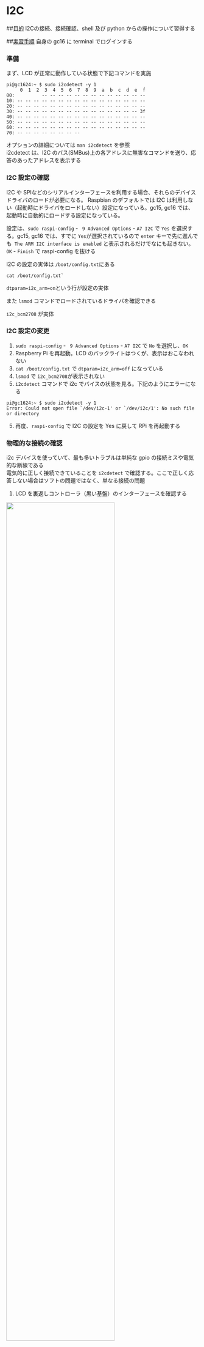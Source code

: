 # I2C

##<u>目的</u>
I2Cの接続、接続確認、shell 及び python からの操作について習得する

##<u>実習手順</u>
自身の gc16 に terminal でログインする

### 準備
まず、LCD が正常に動作している状態で下記コマンドを実施
```
pi@gc1624:~ $ sudo i2cdetect -y 1
     0  1  2  3  4  5  6  7  8  9  a  b  c  d  e  f
00:          -- -- -- -- -- -- -- -- -- -- -- -- --
10: -- -- -- -- -- -- -- -- -- -- -- -- -- -- -- --
20: -- -- -- -- -- -- -- -- -- -- -- -- -- -- -- --
30: -- -- -- -- -- -- -- -- -- -- -- -- -- -- -- 3f
40: -- -- -- -- -- -- -- -- -- -- -- -- -- -- -- --
50: -- -- -- -- -- -- -- -- -- -- -- -- -- -- -- --
60: -- -- -- -- -- -- -- -- -- -- -- -- -- -- -- --
70: -- -- -- -- -- -- -- --                         
```

オプションの詳細については `man i2cdetect` を参照  
i2cdetect は、I2C のバス(SMBus)上の各アドレスに無害なコマンドを送り、応答のあったアドレスを表示する

### I2C 設定の確認
I2C や SPIなどのシリアルインターフェースを利用する場合、それらのデバイスドライバのロードが必要になる。
Raspbian のデフォルトでは I2C は利用しない（起動時にドライバをロードしない）設定になっている。gc15, gc16 では、起動時に自動的にロードする設定になっている。  

設定は、`sudo raspi-config` - ` 9 Advanced Options` - `A7 I2C` で `Yes` を選択する。gc15, gc16 では、すでに `Yes`が選択されているので `enter` キーで先に進んでも` The ARM I2C interface is enabled` と表示されるだけでなにも起きない。`OK` - `Finish` で raspi-config を抜ける

I2C の設定の実体は `/boot/config.txt`にある

```
cat /boot/config.txt`
```

`dtparam=i2c_arm=on`という行が設定の実体

また `lsmod` コマンドでロードされているドライバを確認できる

`i2c_bcm2708` が実体

### I2C 設定の変更
1. `sudo raspi-config` - ` 9 Advanced Options` - `A7 I2C` で `No` を選択し、`OK`
2. Raspberry Pi を再起動。LCD のバックライトはつくが、表示はおこなわれない
3. `cat /boot/config.txt` で `dtparam=i2c_arm=off` になっている
4. `lsmod` で `i2c_bcm2708`が表示されない
5. `i2cdetect` コマンドで i2c でバイスの状態を見る。下記のようにエラーになる
```
pi@gc1624:~ $ sudo i2cdetect -y 1
Error: Could not open file `/dev/i2c-1' or `/dev/i2c/1': No such file or directory
```
5. 再度、`raspi-config` で I2C の設定を Yes に戻して RPi を再起動する

### 物理的な接続の確認
i2c デバイスを使っていて、最も多いトラブルは単純な gpio の接続ミスや電気的な断線である  
電気的に正しく接続できていることを `i2cdetect` で確認する。ここで正しく応答しない場合はソフトの問題ではなく、単なる接続の問題

1. LCD を裏返しコントローラ（黒い基盤）のインターフェースを確認する  
<img src="pic/ss.2017-03-21 16.51.09.png" width="75%">

各ケーブルは以下のようにつながっている
- 黒：GND （接地）
- 赤：VCC （電源）
- 緑：SDA （データ）
- 黄：SCL （クロック）

1. 下記のように一度、LCDを RPi から外す
<img src="pic/ss.2017-03-21 16.50.42.png" width="75%">

1. この状態で`i2cdetect` で確認する。下記のようにどのアドレスからも応答がない

```
pi@gc1624:~ $ sudo i2cdetect -y 1
     0  1  2  3  4  5  6  7  8  9  a  b  c  d  e  f
00:          -- -- -- -- -- -- -- -- -- -- -- -- --
10: -- -- -- -- -- -- -- -- -- -- -- -- -- -- -- --
20: -- -- -- -- -- -- -- -- -- -- -- -- -- -- -- --
30: -- -- -- -- -- -- -- -- -- -- -- -- -- -- -- --
40: -- -- -- -- -- -- -- -- -- -- -- -- -- -- -- --
50: -- -- -- -- -- -- -- -- -- -- -- -- -- -- -- --
60: -- -- -- -- -- -- -- -- -- -- -- -- -- -- -- --
70: -- -- -- -- -- -- -- --                         
```

1.  各ケーブルを再度、以下のように接続する
- 黒：GND （接地）
- 赤：VCC （電源）5V
- 緑：SDA （データ）
- 黄：SCL （クロック）

gpio のどのピンが GND, 5V, SDA, SCL だったかは、`gpio readall` コマンドで確認する

```
pi@gc1624:~ $ gpio readall
 +-----+-----+---------+------+---+---Pi 3---+---+------+---------+-----+-----+
 | BCM | wPi |   Name  | Mode | V | Physical | V | Mode | Name    | wPi | BCM |
 +-----+-----+---------+------+---+----++----+---+------+---------+-----+-----+
 |     |     |    3.3v |      |   |  1 || 2  |   |      | 5v      |     |     |
 |   2 |   8 |   SDA.1 | ALT0 | 1 |  3 || 4  |   |      | 5V      |     |     |
 |   3 |   9 |   SCL.1 | ALT0 | 1 |  5 || 6  |   |      | 0v      |     |     |
 |   4 |   7 | GPIO. 7 |   IN | 1 |  7 || 8  | 1 | OUT  | TxD     | 15  | 14  |
 |     |     |      0v |      |   |  9 || 10 | 0 | OUT  | RxD     | 16  | 15  |
 |  17 |   0 | GPIO. 0 |   IN | 0 | 11 || 12 | 0 | IN   | GPIO. 1 | 1   | 18  |
 |  27 |   2 | GPIO. 2 |   IN | 0 | 13 || 14 |   |      | 0v      |     |     |
 |  22 |   3 | GPIO. 3 |   IN | 0 | 15 || 16 | 0 | IN   | GPIO. 4 | 4   | 23  |
 |     |     |    3.3v |      |   | 17 || 18 | 0 | IN   | GPIO. 5 | 5   | 24  |
 |  10 |  12 |    MOSI | ALT0 | 0 | 19 || 20 |   |      | 0v      |     |     |
 |   9 |  13 |    MISO | ALT0 | 0 | 21 || 22 | 0 | IN   | GPIO. 6 | 6   | 25  |
 |  11 |  14 |    SCLK | ALT0 | 0 | 23 || 24 | 1 | OUT  | CE0     | 10  | 8   |
 |     |     |      0v |      |   | 25 || 26 | 1 | OUT  | CE1     | 11  | 7   |
 |   0 |  30 |   SDA.0 |   IN | 1 | 27 || 28 | 1 | IN   | SCL.0   | 31  | 1   |
 |   5 |  21 | GPIO.21 |   IN | 1 | 29 || 30 |   |      | 0v      |     |     |
 |   6 |  22 | GPIO.22 |   IN | 1 | 31 || 32 | 0 | IN   | GPIO.26 | 26  | 12  |
 |  13 |  23 | GPIO.23 |   IN | 0 | 33 || 34 |   |      | 0v      |     |     |
 |  19 |  24 | GPIO.24 |   IN | 0 | 35 || 36 | 0 | IN   | GPIO.27 | 27  | 16  |
 |  26 |  25 | GPIO.25 |   IN | 0 | 37 || 38 | 0 | IN   | GPIO.28 | 28  | 20  |
 |     |     |      0v |      |   | 39 || 40 | 0 | IN   | GPIO.29 | 29  | 21  |
 +-----+-----+---------+------+---+----++----+---+------+---------+-----+-----+
 | BCM | wPi |   Name  | Mode | V | Physical | V | Mode | Name    | wPi | BCM |
 +-----+-----+---------+------+---+---Pi 3---+---+------+---------+-----+-----+
```

下記は接続例、
<img src="pic/ss.2017-03-21 17.03.06.png" width="75%">
<img src="pic/ss.2017-03-21 17.03.19.png" width="75%">

これ以外の 5v, GND ピンも利用可なので試してみる。

1. 再度、`i2cdetect` で確認する。正しいアドレスからの応答がある

```
pi@gc1624:~ $ sudo i2cdetect -y 1
     0  1  2  3  4  5  6  7  8  9  a  b  c  d  e  f
00:          -- -- -- -- -- -- -- -- -- -- -- -- --
10: -- -- -- -- -- -- -- -- -- -- -- -- -- -- -- --
20: -- -- -- -- -- -- -- -- -- -- -- -- -- -- -- --
30: -- -- -- -- -- -- -- -- -- -- -- -- -- -- -- 3f
40: -- -- -- -- -- -- -- -- -- -- -- -- -- -- -- --
50: -- -- -- -- -- -- -- -- -- -- -- -- -- -- -- --
60: -- -- -- -- -- -- -- -- -- -- -- -- -- -- -- --
70: -- -- -- -- -- -- -- --                         
```

### i2c の shell からの操作
i2c は i2cset, i2cget コマンドでシェルから直接操作して、コマンドを送る事ができる  
構文は以下
```
i2cset -y 1 アドレス 0 命令.. i
```
ここで、1 はバス番号、0はチップ番号(RPi の場合、0しかない)

1. 表示コマンドの停止
```
sudo systemctl stop clock_note.service  
```

2. LCD のバックライトを off
```
sudo i2cset -y 1 0x3f 0 0x38 0x01 i
```

3. LCD のバックライトを on
```
sudo i2cset -y 1 0x3f 0 0x38 0x0c i
```

### i2c display の python ライブラリの利用
shell から i2cset を使ってコマンドを送信する事で、LCD の全ての操作が可能なのだが現実的でないので、なんらかの python のライブラリを利用する  
色々なライブラリが使用可能なのだが、ここでは依存ライブラリが少なく(SMBusを直接使う)命令もシンプルで使い易い Denis Pleic さんのドライバを少し改造した物を使う  

Denis さんの元記事は[こちら](http://www.circuitbasics.com/raspberry-pi-i2c-lcd-set-up-and-programming/)  
また、元の Gist は [こちら](https://gist.github.com/DenisFromHR)

改造点は、LCD のアドレスを自動で取得するようにしている

1. フォルダの移動（import するファイルのあるフォルダに）
```
cd /home/pi/SCRIPT/slider/vendor
```

2. python の起動
```
pi@gc1624:~/SCRIPT/slider/vendor $ python
Python 2.7.9 (default, Sep 17 2016, 20:26:04)
[GCC 4.9.2] on linux2
Type "help", "copyright", "credits" or "license" for more information.
```

2. 必要なモジュールのインポート
```
>>> import I2C_LCD_driver
```

2. LCD ドライバのインスタンスを生成
```
>>> lcd=I2C_LCD_driver.lcd()
```

3. 文字の表示
```
>>> lcd.lcd_display_string("hello")
```

4. 画面のクリア
```
>>> lcd.lcd_clear()
```

5. ２行に渡って表示
```
>>> lcd.lcd_display_string("Hello World!", 1)
>>> lcd.lcd_display_string("Hello RPi", 2)
```

5. python の終了
```
>>> exit()
```

6. 表示を通常に戻す
```
sudo systemctl start clock_note.service
```

###（任意）ライブラリの確認

1. 内容は`cat /home/pi/SCRPIT/slider/vendor/I2C_LCD_driver.py`

###（任意）LCDアドレスの自動取得

1. `/home/pi/SCRIPT/slider/geti2caddress.sh`  
2. 内容は `cat /home/pi/SCRIPT/slider/geti2caddress.sh` 単に i2cdetect の結果で空白でないものを返している（複数のデバイスがあると誤動作する）
